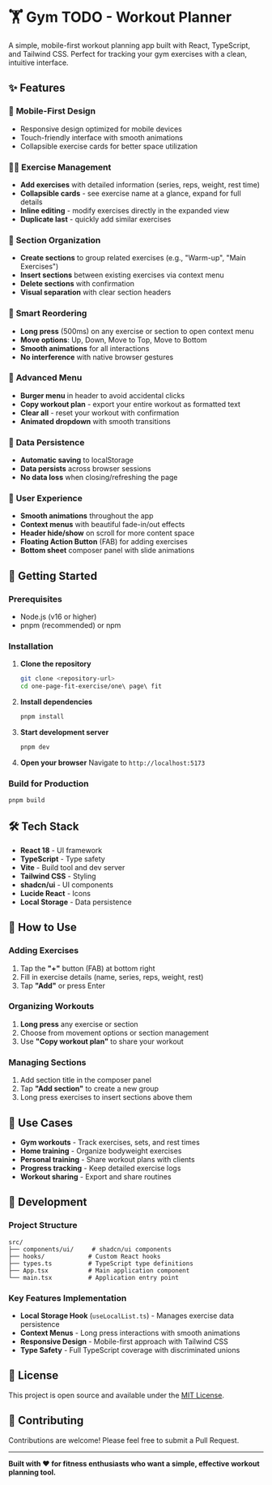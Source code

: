 # 🏋️ Gym TODO - Workout Planner

A simple, mobile-first workout planning app built with React, TypeScript, and Tailwind CSS. Perfect for tracking your gym exercises with a clean, intuitive interface.

## ✨ Features

### 📱 **Mobile-First Design**
- Responsive design optimized for mobile devices
- Touch-friendly interface with smooth animations
- Collapsible exercise cards for better space utilization

### 🏃‍♂️ **Exercise Management**
- **Add exercises** with detailed information (series, reps, weight, rest time)
- **Collapsible cards** - see exercise name at a glance, expand for full details
- **Inline editing** - modify exercises directly in the expanded view
- **Duplicate last** - quickly add similar exercises

### 📁 **Section Organization**
- **Create sections** to group related exercises (e.g., "Warm-up", "Main Exercises")
- **Insert sections** between existing exercises via context menu
- **Delete sections** with confirmation
- **Visual separation** with clear section headers

### 🔄 **Smart Reordering**
- **Long press** (500ms) on any exercise or section to open context menu
- **Move options**: Up, Down, Move to Top, Move to Bottom
- **Smooth animations** for all interactions
- **No interference** with native browser gestures

### 🍔 **Advanced Menu**
- **Burger menu** in header to avoid accidental clicks
- **Copy workout plan** - export your entire workout as formatted text
- **Clear all** - reset your workout with confirmation
- **Animated dropdown** with smooth transitions

### 💾 **Data Persistence**
- **Automatic saving** to localStorage
- **Data persists** across browser sessions
- **No data loss** when closing/refreshing the page

### 🎨 **User Experience**
- **Smooth animations** throughout the app
- **Context menus** with beautiful fade-in/out effects
- **Header hide/show** on scroll for more content space
- **Floating Action Button** (FAB) for adding exercises
- **Bottom sheet** composer panel with slide animations

## 🚀 Getting Started

### Prerequisites
- Node.js (v16 or higher)
- pnpm (recommended) or npm

### Installation

1. **Clone the repository**
   ```bash
   git clone <repository-url>
   cd one-page-fit-exercise/one\ page\ fit
   ```

2. **Install dependencies**
   ```bash
   pnpm install
   ```

3. **Start development server**
   ```bash
   pnpm dev
   ```

4. **Open your browser**
   Navigate to `http://localhost:5173`

### Build for Production

```bash
pnpm build
```

## 🛠️ Tech Stack

- **React 18** - UI framework
- **TypeScript** - Type safety
- **Vite** - Build tool and dev server
- **Tailwind CSS** - Styling
- **shadcn/ui** - UI components
- **Lucide React** - Icons
- **Local Storage** - Data persistence

## 📱 How to Use

### Adding Exercises
1. Tap the **"+"** button (FAB) at bottom right
2. Fill in exercise details (name, series, reps, weight, rest)
3. Tap **"Add"** or press Enter

### Organizing Workouts
1. **Long press** any exercise or section
2. Choose from movement options or section management
3. Use **"Copy workout plan"** to share your workout

### Managing Sections
1. Add section title in the composer panel
2. Tap **"Add section"** to create a new group
3. Long press exercises to insert sections above them

## 🎯 Use Cases

- **Gym workouts** - Track exercises, sets, and rest times
- **Home training** - Organize bodyweight exercises
- **Personal training** - Share workout plans with clients
- **Progress tracking** - Keep detailed exercise logs
- **Workout sharing** - Export and share routines

## 🔧 Development

### Project Structure
```
src/
├── components/ui/     # shadcn/ui components
├── hooks/            # Custom React hooks
├── types.ts          # TypeScript type definitions
├── App.tsx           # Main application component
└── main.tsx          # Application entry point
```

### Key Features Implementation
- **Local Storage Hook** (`useLocalList.ts`) - Manages exercise data persistence
- **Context Menus** - Long press interactions with smooth animations
- **Responsive Design** - Mobile-first approach with Tailwind CSS
- **Type Safety** - Full TypeScript coverage with discriminated unions

## 📄 License

This project is open source and available under the [MIT License](LICENSE).

## 🤝 Contributing

Contributions are welcome! Please feel free to submit a Pull Request.

---

**Built with ❤️ for fitness enthusiasts who want a simple, effective workout planning tool.**
